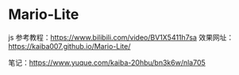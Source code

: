 # Mario-Lite
js
参考教程：https://www.bilibili.com/video/BV1X5411h7sa
效果网址：https://kaiba007.github.io/Mario-Lite/
 
   笔记：https://www.yuque.com/kaiba-20hbu/bn3k6w/nla705
